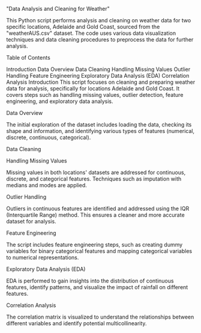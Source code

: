 "Data Analysis and Cleaning for Weather"

This Python script performs analysis and cleaning on weather data for two specific locations, Adelaide and Gold Coast, sourced from the "weatherAUS.csv" dataset. The code uses various data visualization techniques and data cleaning procedures to preprocess the data for further analysis.

Table of Contents


Introduction
Data Overview
Data Cleaning
Handling Missing Values
Outlier Handling
Feature Engineering
Exploratory Data Analysis (EDA)
Correlation Analysis
Introduction
This script focuses on cleaning and preparing weather data for analysis, specifically for locations Adelaide and Gold Coast. It covers steps such as handling missing values, outlier detection, feature engineering, and exploratory data analysis.

Data Overview

The initial exploration of the dataset includes loading the data, checking its shape and information, and identifying various types of features (numerical, discrete, continuous, categorical).

Data Cleaning

Handling Missing Values

Missing values in both locations' datasets are addressed for continuous, discrete, and categorical features. Techniques such as imputation with medians and modes are applied.

Outlier Handling

Outliers in continuous features are identified and addressed using the IQR (Interquartile Range) method. This ensures a cleaner and more accurate dataset for analysis.

Feature Engineering

The script includes feature engineering steps, such as creating dummy variables for binary categorical features and mapping categorical variables to numerical representations.

Exploratory Data Analysis (EDA)

EDA is performed to gain insights into the distribution of continuous features, identify patterns, and visualize the impact of rainfall on different features.

Correlation Analysis

The correlation matrix is visualized to understand the relationships between different variables and identify potential multicollinearity.

